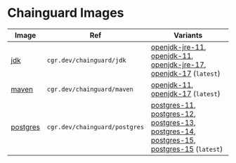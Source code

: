 # Chainguard Images

| Image | Ref | Variants |
| ----- | ----| -------- |
| [jdk](./images/jdk) | `cgr.dev/chainguard/jdk` | [openjdk-jre-11](./images/jdk/configs/openjdk-jre-11.apko.yaml), [openjdk-11](./images/jdk/configs/openjdk-11.apko.yaml), [openjdk-jre-17](./images/jdk/configs/openjdk-jre-17.apko.yaml), [openjdk-17](./images/jdk/configs/openjdk-17.apko.yaml) (`latest`) |
| [maven](./images/maven) | `cgr.dev/chainguard/maven` | [openjdk-11](./images/maven/configs/openjdk-11.apko.yaml), [openjdk-17](./images/maven/configs/openjdk-17.apko.yaml) (`latest`) |
| [postgres](./images/postgres) | `cgr.dev/chainguard/postgres` | [postgres-11](./images/postgres/configs/postgres-11.apko.yaml), [postgres-12](./images/postgres/configs/postgres-12.apko.yaml), [postgres-13](./images/postgres/configs/postgres-13.apko.yaml), [postgres-14](./images/postgres/configs/postgres-14.apko.yaml), [postgres-15](./images/postgres/configs/postgres-15.apko.yaml), [postgres-15](./images/postgres/configs/postgres-15.apko.yaml) (`latest`) |
